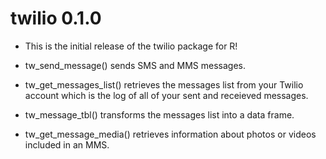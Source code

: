 # twilio 0.1.0

* This is the initial release of the twilio package for R!

* tw_send_message() sends SMS and MMS messages.

* tw_get_messages_list() retrieves the messages list from your Twilio account
which is the log of all of your sent and receieved messages.

* tw_message_tbl() transforms the messages list into a data frame.

* tw_get_message_media() retrieves information about photos or videos included
in an MMS.
